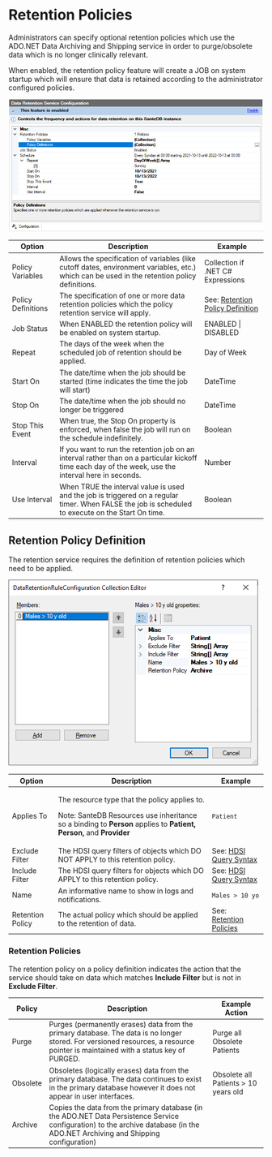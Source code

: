 # Retention Policies

Administrators can specify optional retention policies which use the ADO.NET Data Archiving and Shipping service in order to purge/obsolete data which is no longer clinically relevant.&#x20;

When enabled, the retention policy feature will create a JOB on system startup which will ensure that data is retained according to the administrator configured policies.

![](<../../../../.gitbook/assets/image (436) (1) (1) (1) (1) (1) (1).png>)

| Option             | Description                                                                                                                                          | Example                                                             |
| ------------------ | ---------------------------------------------------------------------------------------------------------------------------------------------------- | ------------------------------------------------------------------- |
| Policy Variables   | Allows the specification of variables (like cutoff dates, environment variables, etc.) which can be used in the retention policy definitions.        | Collection if .NET C# Expressions                                   |
| Policy Definitions | The specification of one or more data retention policies which the policy retention service will apply.                                              | See: [Retention Policy Definition](retention-policies.md#undefined) |
| Job Status         | When ENABLED the retention policy will be enabled on system startup.                                                                                 | ENABLED \| DISABLED                                                 |
| Repeat             | The days of the week when the scheduled job of retention should be applied.                                                                          | Day of Week                                                         |
| Start On           | The date/time when the job should be started (time indicates the time the job will start)                                                            | DateTime                                                            |
| Stop On            | The date/time when the job should no longer be triggered                                                                                             | DateTime                                                            |
| Stop This Event    | When true, the Stop On property is enforced, when false the job will run on the schedule indefinitely.                                               | Boolean                                                             |
| Interval           | If you want to run the retention job on an interval rather than on a particular kickoff time each day of the week, use the interval here in seconds. | Number                                                              |
| Use Interval       | When TRUE the interval value is used and the job is triggered on a regular timer. When FALSE the job is scheduled to execute on the Start On time.   | Boolean                                                             |

## Retention Policy Definition

The retention service requires the definition of retention policies which need to be applied.&#x20;

![](<../../../../.gitbook/assets/image (429) (1) (1) (1) (1) (1).png>)

| Option           | Description                                                                                                                                                                                                             | Example                                                                                                             |
| ---------------- | ----------------------------------------------------------------------------------------------------------------------------------------------------------------------------------------------------------------------- | ------------------------------------------------------------------------------------------------------------------- |
| Applies To       | <p>The resource type that the policy applies to. </p><p>Note: SanteDB Resources use inheritance so a binding to <strong>Person</strong> applies to <strong>Patient, Person,</strong> and <strong>Provider</strong> </p> | `Patient`                                                                                                           |
| Exclude Filter   | The HDSI query filters of objects which DO NOT APPLY to this retention policy.                                                                                                                                          | See: [HDSI Query Syntax](../../../../developers/service-apis/health-data-service-interface-hdsi/hdsi-query-syntax/) |
| Include Filter   | The HDSI query filters for objects which DO APPLY to this retention policy.                                                                                                                                             | See: [HDSI Query Syntax](../../../../developers/service-apis/health-data-service-interface-hdsi/hdsi-query-syntax/) |
| Name             | An informative name to show in logs and notifications.                                                                                                                                                                  | `Males > 10 yo`                                                                                                     |
| Retention Policy | The actual policy which should be applied to the retention of data.                                                                                                                                                     | See: [Retention Policies](retention-policies.md#undefined)                                                          |

### Retention Policies

The retention policy on a policy definition indicates the action that the service should take on data which matches **Include Filter** but is not in **Exclude Filter**.

| Policy   | Description                                                                                                                                                                      | Example Action                       |
| -------- | -------------------------------------------------------------------------------------------------------------------------------------------------------------------------------- | ------------------------------------ |
| Purge    | Purges (permanently erases) data from the primary database. The data is no longer stored. For versioned resources, a resource pointer is maintained with a status key of PURGED. | Purge all Obsolete Patients          |
| Obsolete | Obsoletes (logically erases) data from the primary database. The data continues to exist in the primary database however it does not appear in user interfaces.                  | Obsolete all Patients > 10 years old |
| Archive  | Copies the data from the primary database (in the ADO.NET Data Persistence Service configuration) to the archive database (in the ADO.NET Archiving and Shipping configuration)  |                                      |
